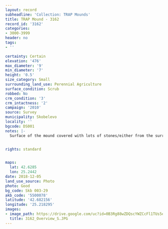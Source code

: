 ```yaml
---
layout: record
subheadline: 'Collection: TRAP Mounds'
title: TRAP Mound - 3162
record_id: '3162'
categories:
- 3000-3999
header: no
tags:
- ''

certainty: Certain
elevation: '476'
max_diameter: '9'
min_diameter: '7'
height: '0.5'
size_category: Small
surrounding_land_use: Perennial Agriculture
surface_condition: Scrub
robbed: No
crm_condition: '3'
crm_intactness: '2'
campaign: '2010'
source: Survey
municipality: Skobelevo
locality: ''
bgcode: DS001
notes: |-
  Surface of the mound covered with lots of stones/either from the surrounding pasture or from the mound.


rights: standard


maps:
  lat: 42.6285
  lon: 25.2442
date: 2018-12-05
land_use_source: Photo
photo: Good
bg_code: Skb 003-29
akb_code: '5500078'
latitude: '42.682156'
longitude: '25.218295'
images:
- image_path: https://drive.google.com/uc?id=0B3Rg88wZDQscYWZCcFl1TUs5ejg
  title: 3162_Overview_S.JPG
---
```

